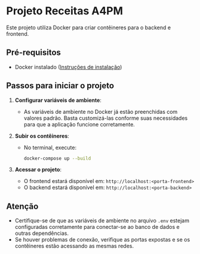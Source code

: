 # Projeto Receitas A4PM

Este projeto utiliza Docker para criar contêineres para o backend e frontend.

## Pré-requisitos

- Docker instalado ([Instruções de instalação](https://docs.docker.com/get-docker/))

## Passos para iniciar o projeto

1. **Configurar variáveis de ambiente**:

   - As variáveis de ambiente no Docker já estão preenchidas com valores padrão. Basta customizá-las conforme suas necessidades para que a aplicação funcione corretamente.

2. **Subir os contêineres**:

   - No terminal, execute:
     ```bash
     docker-compose up --build
     ```

3. **Acessar o projeto**:
   - O frontend estará disponível em: `http://localhost:<porta-frontend>`
   - O backend estará disponível em: `http://localhost:<porta-backend>`

## Atenção

- Certifique-se de que as variáveis de ambiente no arquivo `.env` estejam configuradas corretamente para conectar-se ao banco de dados e outras dependências.
- Se houver problemas de conexão, verifique as portas expostas e se os contêineres estão acessando as mesmas redes.
